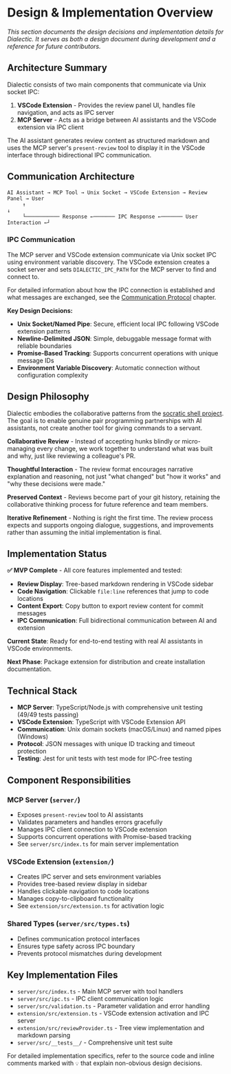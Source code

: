 # Design & Implementation Overview

*This section documents the design decisions and implementation details for Dialectic. It serves as both a design document during development and a reference for future contributors.*

## Architecture Summary

Dialectic consists of two main components that communicate via Unix socket IPC:

1. **VSCode Extension** - Provides the review panel UI, handles file navigation, and acts as IPC server
2. **MCP Server** - Acts as a bridge between AI assistants and the VSCode extension via IPC client

The AI assistant generates review content as structured markdown and uses the MCP server's `present-review` tool to display it in the VSCode interface through bidirectional IPC communication.

## Communication Architecture

```
AI Assistant → MCP Tool → Unix Socket → VSCode Extension → Review Panel → User
     ↑                                                                      ↓
     └─────────── Response ←─────── IPC Response ←─────── User Interaction ←┘
```

### IPC Communication

The MCP server and VSCode extension communicate via Unix socket IPC using environment variable discovery. The VSCode extension creates a socket server and sets `DIALECTIC_IPC_PATH` for the MCP server to find and connect to.

For detailed information about how the IPC connection is established and what messages are exchanged, see the [Communication Protocol](./protocol.md) chapter.

**Key Design Decisions:**
- **Unix Socket/Named Pipe**: Secure, efficient local IPC following VSCode extension patterns
- **Newline-Delimited JSON**: Simple, debuggable message format with reliable boundaries
- **Promise-Based Tracking**: Supports concurrent operations with unique message IDs
- **Environment Variable Discovery**: Automatic connection without configuration complexity

## Design Philosophy

Dialectic embodies the collaborative patterns from the [socratic shell project](https://socratic-shell.github.io/socratic-shell/). The goal is to enable genuine pair programming partnerships with AI assistants, not create another tool for giving commands to a servant.

**Collaborative Review** - Instead of accepting hunks blindly or micro-managing every change, we work together to understand what was built and why, just like reviewing a colleague's PR.

**Thoughtful Interaction** - The review format encourages narrative explanation and reasoning, not just "what changed" but "how it works" and "why these decisions were made."

**Preserved Context** - Reviews become part of your git history, retaining the collaborative thinking process for future reference and team members.

**Iterative Refinement** - Nothing is right the first time. The review process expects and supports ongoing dialogue, suggestions, and improvements rather than assuming the initial implementation is final.

## Implementation Status

**✅ MVP Complete** - All core features implemented and tested:
- **Review Display**: Tree-based markdown rendering in VSCode sidebar
- **Code Navigation**: Clickable `file:line` references that jump to code locations
- **Content Export**: Copy button to export review content for commit messages
- **IPC Communication**: Full bidirectional communication between AI and extension

**Current State**: Ready for end-to-end testing with real AI assistants in VSCode environments.

**Next Phase**: Package extension for distribution and create installation documentation.

## Technical Stack

- **MCP Server**: TypeScript/Node.js with comprehensive unit testing (49/49 tests passing)
- **VSCode Extension**: TypeScript with VSCode Extension API
- **Communication**: Unix domain sockets (macOS/Linux) and named pipes (Windows)
- **Protocol**: JSON messages with unique ID tracking and timeout protection
- **Testing**: Jest for unit tests with test mode for IPC-free testing

## Component Responsibilities

### MCP Server (`server/`)
- Exposes `present-review` tool to AI assistants
- Validates parameters and handles errors gracefully
- Manages IPC client connection to VSCode extension
- Supports concurrent operations with Promise-based tracking
- See `server/src/index.ts` for main server implementation

### VSCode Extension (`extension/`)
- Creates IPC server and sets environment variables
- Provides tree-based review display in sidebar
- Handles clickable navigation to code locations
- Manages copy-to-clipboard functionality
- See `extension/src/extension.ts` for activation logic

### Shared Types (`server/src/types.ts`)
- Defines communication protocol interfaces
- Ensures type safety across IPC boundary
- Prevents protocol mismatches during development

## Key Implementation Files

- `server/src/index.ts` - Main MCP server with tool handlers
- `server/src/ipc.ts` - IPC client communication logic
- `server/src/validation.ts` - Parameter validation and error handling
- `extension/src/extension.ts` - VSCode extension activation and IPC server
- `extension/src/reviewProvider.ts` - Tree view implementation and markdown parsing
- `server/src/__tests__/` - Comprehensive unit test suite

For detailed implementation specifics, refer to the source code and inline comments marked with `💡` that explain non-obvious design decisions.